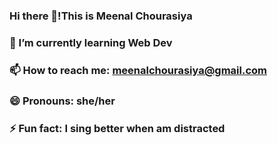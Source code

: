 ### Hi there 👋!This is Meenal Chourasiya

### 🌱 I’m currently learning Web Dev
###  📫 How to reach me: meenalchourasiya@gmail.com
### 😄 Pronouns: she/her
### ⚡ Fun fact: I sing better when am distracted

